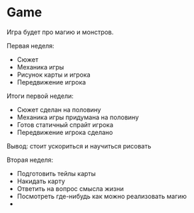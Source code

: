 # Game
Игра будет про магию и монстров. 

Первая неделя:
- Сюжет 
- Механика игры
- Рисунок карты и игрока
- Передвижение игрока

Итоги первой недели:
- Сюжет сделан на половину
- Механика игры придумана на половину
- Готов статичный спрайт игрока
- Передвижение игрока сделано

Вывод: стоит ускориться и научиться рисовать

Вторая неделя:
- Подготовить тейлы карты
- Накидать карту 
- Ответить на вопрос смысла жизни
- Посмотреть где-нибудь как можно реализовать магию
- 